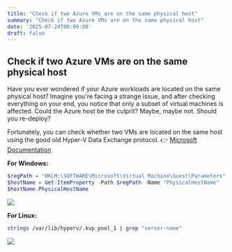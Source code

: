 ```yaml
---
title: "Check if two Azure VMs are on the same physical host"
summary: "Check if two Azure VMs are on the same physical host"
date: '2025-07-24T00:00:00'
draft: false
---
```


## Check if two Azure VMs are on the same physical host

Have you ever wondered if your Azure workloads are located on the same physical host? Imagine you're facing a strange issue, and after checking everything on your end, you notice that only a subset of virtual machines is affected. Could the Azure host be the culprit? Maybe, maybe not. Should you re-deploy?

Fortunately, you can check whether two VMs are located on the same host using the good old Hyper-V Data Exchange protocol.
👉 [Microsoft Documentation](https://learn.microsoft.com/en-us/previous-versions/windows/it-pro/windows-server-2012-r2-and-2012/dn798287%28v=ws.11%29)

**For Windows:**

```powershell
$regPath = "HKLM:\SOFTWARE\Microsoft\Virtual Machine\Guest\Parameters"
$hostName = Get-ItemProperty -Path $regPath -Name "PhysicalHostName"
$hostName.PhysicalHostName
```

![](https://cdn.porotnikov.com/media/2025/7/24/1.png)

**For Linux:**

```bash
strings /var/lib/hyperv/.kvp_pool_1 | grep "server-name"
```

![](https://cdn.porotnikov.com/media/2025/7/24/2.png)

